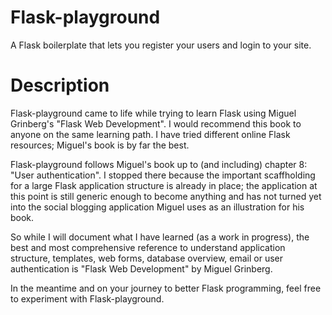 # Flask-playground
A Flask boilerplate that lets you register your users and login to your site.

# Description
Flask-playground came to life while trying to learn Flask using Miguel Grinberg's "Flask Web Development". I would recommend this book to anyone on the same learning path. I have tried different online Flask resources; Miguel's book is by far the best.

Flask-playground follows Miguel's book up to (and including) chapter 8: "User authentication". I stopped there because the important scaffholding for a large Flask application structure is already in place; the application at this point is still generic enough to become anything and has not turned yet into the social blogging application Miguel uses as an illustration for his book. 

So while I will document what I have learned (as a work in progress), the best and most comprehensive reference to understand application structure, templates, web forms, database overview, email or user authentication is "Flask Web Development" by Miguel Grinberg.

In the meantime and on your journey to better Flask programming, feel free to experiment with Flask-playground.
